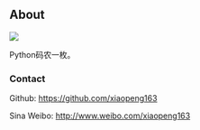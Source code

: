 ## About

![](/thumbnails/about/1.png)


Python码农一枚。

### Contact

Github: https://github.com/xiaopeng163

Sina Weibo: http://www.weibo.com/xiaopeng163

